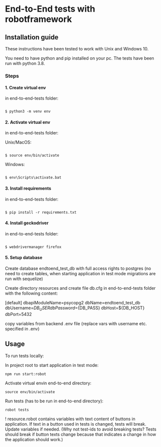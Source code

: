 
# End-to-End tests with robotframework

  
  
  

## Installation guide

These instructions have been tested to work with Unix and Windows 10.

  
You need to have python and pip installed on your pc. The tests have been run with python 3.8.


### Steps


#### 1. Create virtual env
in end-to-end-tests folder:
```console

$ python3 -m venv env

```

  
#### 2. Activate virtual env
in end-to-end-tests folder:

Unix/MacOS:

```console

$ source env/bin/activate

```

Windows:

```console

$ env\Scripts\activate.bat

```


#### 3. Install requirements

in end-to-end-tests folder:
```console

$ pip install -r requirements.txt

```


#### 4. Install geckodriver

in end-to-end-tests folder:
```console

$ webdrivermanager firefox

```

#### 5. Setup database

Create database endtoend_test_db with full access rights to postgres (no need to create tables,
when starting application in test mode migrations are run with sequelize)

Create directory resources and create file db.cfg in end-to-end-tests folder with the following content:

[default]
dbapiModuleName=psycopg2
dbName=endtoend_test_db
dbUsername=${DB_USER}
dbPassword=${DB_PASS}
dbHost=${DB_HOST}
dbPort=5432

copy variables from backend .env file (replace vars with username etc. specified in .env)
 

## Usage

To run tests locally:

In project root to start application in test mode:
```
npm run start:robot
```

Activate virtual envin end-to-end directory:

```
source env/bin/activate
```

Run tests (has to be run in end-to-end directory):

```
robot tests
```

! resource.robot contains variables with text content of buttons in application. If
text in a button used in tests is changed, tests will break. Update variables if needed.
(Why not test-ids to avoid breaking tests? Tests should break if button texts change because that indicates
a change in how the application should work.)
